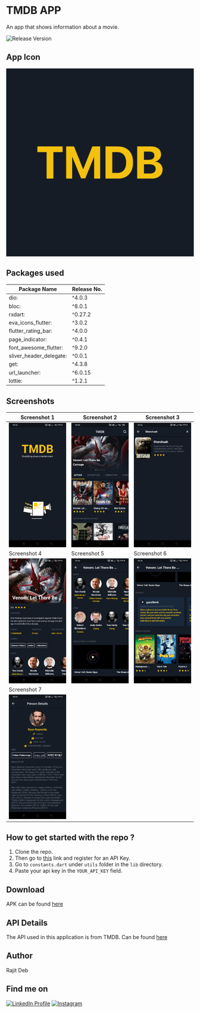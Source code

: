 # TMDB APP

An app that shows information about a movie.

![Release Version](https://img.shields.io/badge/release-v1.0.0-blue)

## App Icon
![App Icon](images/tmdb_icon.png)

## Packages used

| Package Name | Release No. |
| ------------ | ----------- |
| dio: | ^4.0.3 |
| bloc: | ^8.0.1 |
| rxdart: | ^0.27.2 |
| eva_icons_flutter: | ^3.0.2 |
| flutter_rating_bar: | ^4.0.0 |
| page_indicator: | ^0.4.1 |
| font_awesome_flutter: | ^9.2.0 |
| sliver_header_delegate: | ^0.0.1 |
| get: | ^4.3.8 |
| url_launcher: | ^6.0.15 |
| lottie: | ^1.2.1 |

## Screenshots
| Screenshot 1  | Screenshot 2  | Screenshot 3 |
| --------------- | --------------- |------------|
| <img src="screenshots/1.jpg" width="400"> | <img src="screenshots/2.jpg" width="400"> | <img src="screenshots/3_1.jpg" width="400"> |
| Screenshot 4  | Screenshot 5  | Screenshot 6 |
| <img src="screenshots/3.jpg" width="400"> | <img src="screenshots/4.jpg" width="400"> | <img src="screenshots/5.jpg" width="400"> |
| Screenshot 7  |
| <img src="screenshots/6.jpg" width="400"> |

## How to get started with the repo ?
1. Clone the repo. <br >
2. Then go to [this][2] link and register for an API Key. <br >
3. Go to `constants.dart` under `utils` folder in the `lib` directory. <br >
4. Paste your api key in the `YOUR_API_KEY` field.

## Download
APK can be found [here][1]

## API Details
The API used in this application is from TMDB. Can be found [here][2]

## Author
Rajit Deb

## Find me on
[![LinkedIn Profile](https://img.shields.io/badge/LinkedIn-0077B5?style=for-the-badge&logo=linkedin&logoColor=white)](https://www.linkedin.com/in/imrajit/)
[![Instagram](https://img.shields.io/badge/Instagram-E4405F?style=for-the-badge&logo=instagram&logoColor=white)](https://www.instagram.com/rajit.deb/)

[1]: https://github.com/rajitdeb/TMDB-App/blob/11-Final-Project/assets/apk/app-release.apk?raw=true
[2]: https://www.themoviedb.org/documentation/api



